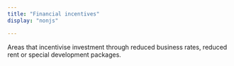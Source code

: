 ```yaml
---
title: "Financial incentives"
display: "nonjs"

---
```


Areas that incentivise investment through reduced business rates, reduced rent or special development packages.

